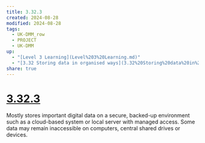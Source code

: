 ```yaml
---
title: 3.32.3
created: 2024-08-28
modified: 2024-08-28
tags:
  - UK-DMM_row
  - PROJECT
  - UK-DMM
up:
  - "[Level 3 Learning](Level%203%20Learning.md)"
  - "[3.32 Storing data in organised ways](3.32%20Storing%20data%20in%20organised%20ways.md)"
share: true
---
```

# [3.32.3](3.32.3.md)

Mostly stores important digital data on a secure, backed-up environment such as a cloud-based system or local server with managed access. Some data may remain inaccessible on computers, central shared drives or devices.
